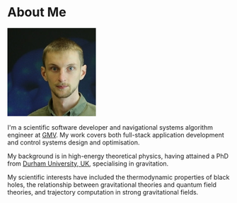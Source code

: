 # About Me

![headshot](/resources/headshot.jpg)

I'm a scientific software developer and navigational systems algorithm
engineer at [GMV](https://www.gmv.com/en). My work covers both full-stack application development
and control systems design and optimisation.

My background is in high-energy theoretical physics,
having attained a PhD from [Durham University, UK](https://www.durham.ac.uk/departments/academic/mathematical-sciences/),
specialising in gravitation.

My scientific interests have included the thermodynamic properties of black holes,
the relationship between gravitational theories and quantum field theories,
and trajectory computation in strong gravitational fields.
